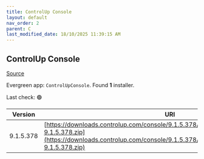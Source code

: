 ```yaml
---
title: ControlUp Console
layout: default
nav_order: 2
parent: C
last_modified_date: 18/10/2025 11:39:15 AM
---
```


## ControlUp Console

[Source](https://www.controlup.com/products/controlup/management/)

Evergreen app: `ControlUpConsole`. Found **1** installer.

Last check: 🟢

| Version   | URI                                                                                                                                                                                          |
| --------- | -------------------------------------------------------------------------------------------------------------------------------------------------------------------------------------------- |
| 9.1.5.378 | [https://downloads.controlup.com/console/9.1.5.378/ControlUpConsole_Secure_SIGN-9.1.5.378.zip](https://downloads.controlup.com/console/9.1.5.378/ControlUpConsole_Secure_SIGN-9.1.5.378.zip) |
